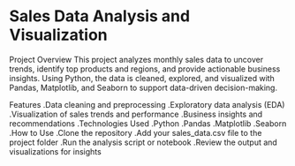 # Sales Data Analysis and Visualization
Project Overview
This project analyzes monthly sales data to uncover trends, identify top products and regions, and provide actionable business insights. Using Python, the data is cleaned, explored, and visualized with Pandas, Matplotlib, and Seaborn to support data-driven decision-making.

Features
.Data cleaning and preprocessing
.Exploratory data analysis (EDA)
.Visualization of sales trends and performance
.Business insights and recommendations
.Technologies Used
.Python
.Pandas
.Matplotlib
.Seaborn
.How to Use
.Clone the repository
.Add your sales_data.csv file to the project folder
.Run the analysis script or notebook
.Review the output and visualizations for insights
